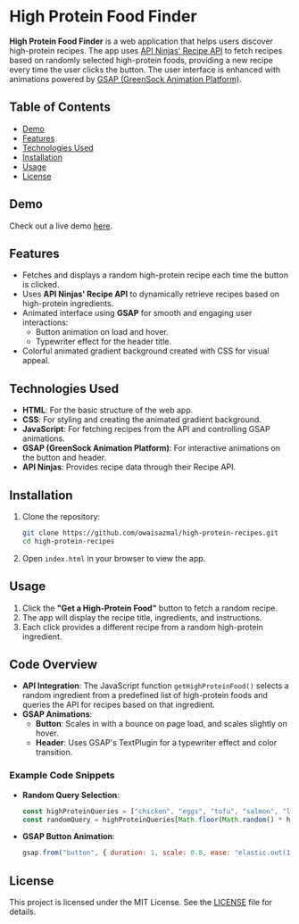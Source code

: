 # High Protein Food Finder

**High Protein Food Finder** is a web application that helps users discover high-protein recipes. The app uses [API Ninjas' Recipe API](https://api-ninjas.com/api/recipe) to fetch recipes based on randomly selected high-protein foods, providing a new recipe every time the user clicks the button. The user interface is enhanced with animations powered by [GSAP (GreenSock Animation Platform)](https://greensock.com/gsap/).

## Table of Contents
- [Demo](#demo)
- [Features](#features)
- [Technologies Used](#technologies-used)
- [Installation](#installation)
- [Usage](#usage)
- [License](#license)

## Demo
Check out a live demo [here](https://owaisazmal.github.io/high-protein-recipes/).

## Features
- Fetches and displays a random high-protein recipe each time the button is clicked.
- Uses **API Ninjas' Recipe API** to dynamically retrieve recipes based on high-protein ingredients.
- Animated interface using **GSAP** for smooth and engaging user interactions:
  - Button animation on load and hover.
  - Typewriter effect for the header title.
- Colorful animated gradient background created with CSS for visual appeal.

## Technologies Used
- **HTML**: For the basic structure of the web app.
- **CSS**: For styling and creating the animated gradient background.
- **JavaScript**: For fetching recipes from the API and controlling GSAP animations.
- **GSAP (GreenSock Animation Platform)**: For interactive animations on the button and header.
- **API Ninjas**: Provides recipe data through their Recipe API.

## Installation
1. Clone the repository:
    ```bash
    git clone https://github.com/owaisazmal/high-protein-recipes.git
    cd high-protein-recipes
    ```
2. Open `index.html` in your browser to view the app.

## Usage
1. Click the **"Get a High-Protein Food"** button to fetch a random recipe.
2. The app will display the recipe title, ingredients, and instructions.
3. Each click provides a different recipe from a random high-protein ingredient.

## Code Overview
- **API Integration**: The JavaScript function `getHighProteinFood()` selects a random ingredient from a predefined list of high-protein foods and queries the API for recipes based on that ingredient.
- **GSAP Animations**:
  - **Button**: Scales in with a bounce on page load, and scales slightly on hover.
  - **Header**: Uses GSAP's TextPlugin for a typewriter effect and color transition.

### Example Code Snippets
- **Random Query Selection**:
    ```javascript
    const highProteinQueries = ["chicken", "eggs", "tofu", "salmon", "lentils", "beef"];
    const randomQuery = highProteinQueries[Math.floor(Math.random() * highProteinQueries.length)];
    ```
- **GSAP Button Animation**:
    ```javascript
    gsap.from("button", { duration: 1, scale: 0.8, ease: "elastic.out(1, 0.3)" });
    ```

## License
This project is licensed under the MIT License. See the [LICENSE](LICENSE) file for details.
